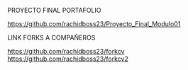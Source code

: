 PROYECTO FINAL PORTAFOLIO 

https://github.com/rachidboss23/Proyecto_Final_Modulo01

LINK FORKS A COMPAÑEROS

https://github.com/rachidboss23/forkcv
https://github.com/rachidboss23/forkcv2
